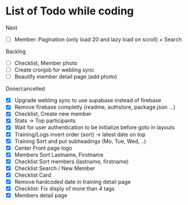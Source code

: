 # List of Todo while coding

Next
- [ ] Member: Pagination (only load 20 and lazy load on scroll) + Search

Backlog

- [ ] Checklist, Member photo
- [ ] Create cronjob for webling sync
- [ ] Beautify member detail page (add photo)

Done/cancelled

- [x] Upgrade webling sync to use supabase instead of firebase
- [x] Remove firebase completly (readme, authstore, package.json ...)
- [x] Checklist, Create new member
- [x] Stats -> Top participants
- [x] Wait for user authentication to be initialize before goto in layouts
- [x] Training/Logs invert order (sort) -> latest date on top
- [x] Training Sort and put subheadings (Mo, Tue, Wed, ..)
- [x] Center Front page logo
- [x] Members Sort Lastname, Firstname
- [x] Checklist Sort members (lastname, firstname)
- [x] Checklist Search / New Member
- [x] Checklist Card
- [x] Remove hardcoded date in training detail page
- [x] Checklist: Fix disply of more than 4 tags
- [x] Members detail page
